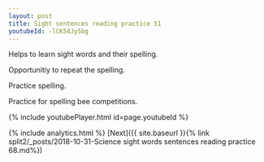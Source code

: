 ```yaml
---
layout: post
title: Sight sentences reading practice 51
youtubeId: -lCK54Jy5bg
---
```

 
 
Helps to learn sight words and their spelling.

Opportunitiy to repeat the spelling. 

Practice spelling. 
 
Practice for spelling bee competitions. 
 
{% include youtubePlayer.html id=page.youtubeId %}
 
 
{% include analytics.html %} 
[Next]({{ site.baseurl }}{% link  split2/_posts/2018-10-31-Science sight words sentences reading practice 68.md%})
 
